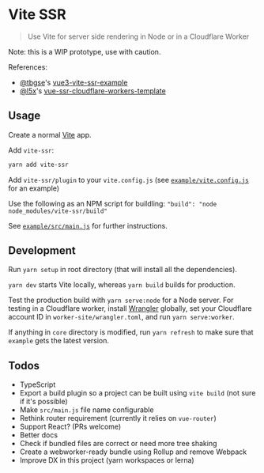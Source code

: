 # Vite SSR

> Use Vite for server side rendering in Node or in a Cloudflare Worker

Note: this is a WIP prototype, use with caution.

References:

- [@tbgse](https://github.com/tbgse)'s [vue3-vite-ssr-example](https://github.com/tbgse/vue3-vite-ssr-example/)
- [@l5x](https://github.com/l5x)'s [vue-ssr-cloudflare-workers-template](https://github.com/l5x/vue-ssr-cloudflare-workers-template)

## Usage

Create a normal [Vite](https://github.com/vitejs/vite) app.

Add `vite-ssr`:

```sh
yarn add vite-ssr
```

Add `vite-ssr/plugin` to your `vite.config.js` (see [`example/vite.config.js`](./example/vite.config.js) for an example)

Use the following as an NPM script for buildling: `"build": "node node_modules/vite-ssr/build"`

See [`example/src/main.js`](./example/src/main.js) for further instructions.

## Development

Run `yarn setup` in root directory (that will install all the dependencies).

`yarn dev` starts Vite locally, whereas `yarn build` builds for production.

Test the production build with `yarn serve:node` for a Node server.
For testing in a Cloudflare worker, install [Wrangler](https://github.com/cloudflare/wrangler) globally, set your Cloudflare account ID in `worker-site/wrangler.toml`, and run `yarn serve:worker`.

If anything in `core` directory is modified, run `yarn refresh` to make sure that `example` gets the latest version.

## Todos

- TypeScript
- Export a build plugin so a project can be built using `vite build` (not sure if it's possible)
- Make `src/main.js` file name configurable
- Rethink router requirement (currently it relies on `vue-router`)
- Support React? (PRs welcome)
- Better docs
- Check if bundled files are correct or need more tree shaking
- Create a webworker-ready bundle using Rollup and remove Webpack
- Improve DX in this project (yarn workspaces or lerna)
